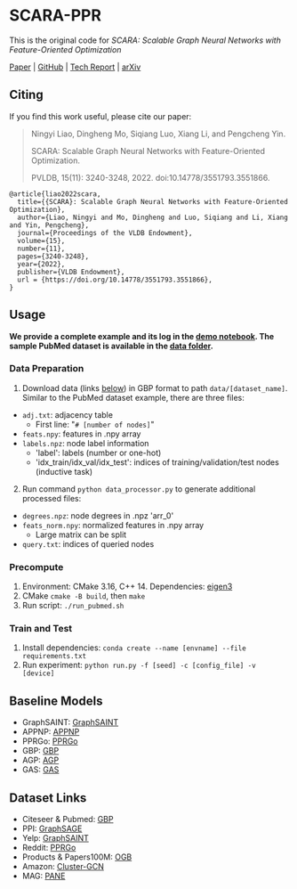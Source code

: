 # SCARA-PPR
This is the original code for *SCARA: Scalable Graph Neural Networks with Feature-Oriented Optimization*

[Paper](https://www.vldb.org/pvldb/vol15/p3240-liao.pdf) |
[GitHub](https://github.com/gdmnl/SCARA-PPR) |
[Tech Report](https://sites.google.com/view/scara-techreport) |
[arXiv](https://arxiv.org/abs/2207.09179)

## Citing

If you find this work useful, please cite our paper:
>  Ningyi Liao, Dingheng Mo, Siqiang Luo, Xiang Li, and Pengcheng Yin.
>
>  SCARA: Scalable Graph Neural Networks with Feature-Oriented Optimization.
>
>  PVLDB, 15(11): 3240-3248, 2022. doi:10.14778/3551793.3551866.
```
@article{liao2022scara,
  title={{SCARA}: Scalable Graph Neural Networks with Feature-Oriented Optimization},
  author={Liao, Ningyi and Mo, Dingheng and Luo, Siqiang and Li, Xiang and Yin, Pengcheng},
  journal={Proceedings of the VLDB Endowment},
  volume={15},
  number={11},
  pages={3240-3248},
  year={2022},
  publisher={VLDB Endowment},
  url = {https://doi.org/10.14778/3551793.3551866},
}
```

## Usage
**We provide a complete example and its log in the [demo notebook](demo.ipynb). The sample PubMed dataset is available in the [data folder](data_demo/pubmed/).**

### Data Preparation
1. Download data (links [below](#dataset-link)) in GBP format to path `data/[dataset_name]`. Similar to the PubMed dataset example, there are three files:
  * `adj.txt`: adjacency table
    * First line: "`# [number of nodes]`"
  * `feats.npy`: features in .npy array
  * `labels.npz`: node label information
    * 'label': labels (number or one-hot)
    * 'idx_train/idx_val/idx_test': indices of training/validation/test nodes (inductive task)
2. Run command `python data_processor.py` to generate additional processed files:
  * `degrees.npz`: node degrees in .npz 'arr_0'
  * `feats_norm.npy`: normalized features in .npy array
    * Large matrix can be split
  * `query.txt`: indices of queried nodes

### Precompute
1. Environment: CMake 3.16, C++ 14. Dependencies: [eigen3](https://eigen.tuxfamily.org/index.php?title=Main_Page)
2. CMake `cmake -B build`, then `make`
3. Run script: `./run_pubmed.sh`

### Train and Test
1. Install dependencies: `conda create --name [envname] --file requirements.txt`
2. Run experiment: `python run.py -f [seed] -c [config_file] -v [device]`

## Baseline Models
* GraphSAINT: [GraphSAINT](https://github.com/GraphSAINT/GraphSAINT)
* APPNP: [APPNP](https://github.com/benedekrozemberczki/APPNP)
* PPRGo: [PPRGo](https://github.com/TUM-DAML/pprgo_pytorch)
* GBP: [GBP](https://github.com/chennnM/GBP)
* AGP: [AGP](https://github.com/wanghzccls/AGP-Approximate_Graph_Propagation)
* GAS: [GAS](https://github.com/rusty1s/pyg_autoscale)

## Dataset Links
* Citeseer & Pubmed: [GBP](https://github.com/chennnM/GBP)
* PPI: [GraphSAGE](http://snap.stanford.edu/graphsage/)
* Yelp: [GraphSAINT](https://github.com/GraphSAINT/GraphSAINT)
* Reddit: [PPRGo](https://github.com/TUM-DAML/pprgo_pytorch)
* Products & Papers100M: [OGB](https://github.com/snap-stanford/ogb)
* Amazon: [Cluster-GCN](http://manikvarma.org/downloads/XC/XMLRepository.html)
* MAG: [PANE](https://renchi.ac.cn/datasets/)
